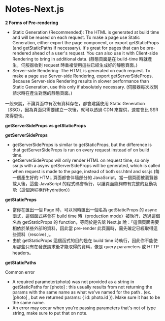 # Notes-Next.js


**2 Forms of Pre-rendering**
- Static Generation (Recommended): The HTML is generated at build time and will be reused on each request. To make a page use Static Generation, either export the page component, or export getStaticProps (and getStaticPaths if necessary). It's great for pages that can be pre-rendered ahead of a user's request. You can also use it with Client-side Rendering to bring in additional data. (靜態頁面是在 build-time 時就產生，伺服器收到 request 時重複使用這些已經生成好的靜態頁面。)
- Server-side Rendering: The HTML is generated on each request. To make a page use Server-side Rendering, export getServerSideProps. Because Server-side Rendering results in slower performance than Static Generation, use this only if absolutely necessary. (伺服器每次收到請求時在產生對應的靜態頁面。)

一般來說，不論頁面中有沒有資料存在，都會建議使用 Static Generation（SSG），因為頁面只需要建立一次後，就可以透過 CDN 來提供，速度會比 SSR 來得更快。




**getServerSideProps vs getStaticProps**

**getServerSideProps**

- getServerSideProps is similar to getStaticProps, but the difference is that getServerSideProps is run on every request instead of on build time.
- getServerSideProps will only render HTML on request time, so only ssr.js with a asynv getServerSideProps will be generated, which is called when request is made to the page,  instead of both ssr.html and ssr.js (每一個產生好的 HTML 頁面都會伴隨部分的 JavaScript，當一個頁面被瀏覽器載入後，這些 JavaScript 的程式碼會執行，以讓頁面能夠帶有完整的互動功能（這個過程稱作hydration）)


**getStaticProps**
- 當你在匯出一個 Page 時，可以同時匯出一個名為 getStaticProps 的 async 函式，這個函式將會在 build time 時（production mode）被執行，透過這個名為 getStaticProps 的 function，等同於是告訴 Next.js 說：「這個頁面需要相依於某些外部的資料，因此當 pre-render 此頁面時，需先確定已經取得這些資料（resolve）」。
- 由於 getStaticProps 這個函式的目的是在 build time 時執行，因此你不能使用那些只有在發送請求後才能取得的資料，像是 query parameters 或 HTTP headers。

**getStaticPaths**

Common error
- A required parameter(photo) was not provided as a string in getStaticPaths for [photo] : this usually results from not returning the params with the same name as what we've named for the path . (ex. [photo] , but we returned params: { id: photo.id }). Make sure it has to be the same name.
- An error may occur when you're passing parameters that's not of type string, make sure to put that on note.
